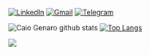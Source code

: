 [![LinkedIn](https://img.shields.io/badge/LinkedIn-0077B5?style=for-the-badge&logo=linkedin&logoColor=white)](https://www.linkedin.com/in/caiogenaro/) [![Gmail](https://img.shields.io/badge/Gmail-D14836?style=for-the-badge&logo=gmail&logoColor=white)](mailto:caiowgcw@gmail.com) [![Telegram](https://img.shields.io/badge/Telegram-2CA5E0?style=for-the-badge&logo=telegram&logoColor=white)](https://t.me/caiogenaro)

![Caio Genaro github stats](http://github-readme-stats.vercel.app/api?username=caiogenaro&show_icons=true&theme=dark) 
[![Top Langs](https://github-readme-stats.vercel.app/api/top-langs/?username=caiogenaro&layout=compact&hide=ShaderLab,HLSL&exclude_repo=stop-multiplayer-unity,checkagem-script)](https://githhub.com/anuraghazra/github-readme-stats)


![](http://github-profile-summary-cards.vercel.app/api/cards/profile-details?username=caiogenaro&theme=default)
